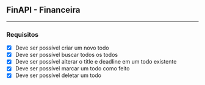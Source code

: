 ## FinAPI - Financeira

---

### Requisitos

- [x] Deve ser possível criar um novo todo
- [x] Deve ser possível buscar todos os todos
- [x] Deve ser possível alterar o title e deadline em um todo existente
- [x] Deve ser possível marcar um todo como feito
- [x] Deve ser possível deletar um todo
